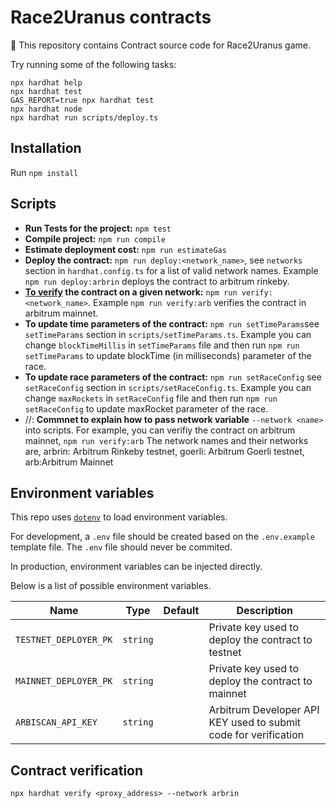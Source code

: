 # Race2Uranus contracts

🚀 This repository contains Contract source code for Race2Uranus game.

Try running some of the following tasks:

```shell
npx hardhat help
npx hardhat test
GAS_REPORT=true npx hardhat test
npx hardhat node
npx hardhat run scripts/deploy.ts
```

## Installation

Run `npm install`

## Scripts

- **Run Tests for the project:** `npm test`
- **Compile project:** `npm run compile`
- **Estimate deployment cost:** `npm run estimateGas`
- **Deploy the contract:** `npm run deploy:<network_name>`, see `networks` section in `hardhat.config.ts` for a list of valid network names. Example `npm run deploy:arbrin` deploys the contract to arbitrum rinkeby.
- **[To verify](https://hardhat.org/hardhat-runner/plugins/nomiclabs-hardhat-etherscan) the contract on a given network:** `npm run verify:<network_name>`. Example `npm run verify:arb` verifies the contract in arbitrum mainnet.
- **To update time parameters of the contract:** `npm run setTimeParams`see `setTimeParams` section in `scripts/setTimeParams.ts`. Example you can change `blockTimeMillis` in `setTimeParams` file and then run `npm run setTimeParams` to update blockTime (in milliseconds) parameter of the race.
- **To update race parameters of the contract:** `npm run setRaceConfig` see `setRaceConfig` section in `scripts/setRaceConfig.ts`. Example you can change `maxRockets` in `setRaceConfig` file and then run `npm run setRaceConfig` to update maxRocket parameter of the race.
- //: **Commnet to explain how to pass network variable** `--network <name>` into scripts. For example, you can verifiy the contract on arbitrum mainnet, `npm run verify:arb` The network names and their networks are, arbrin: Arbitrum Rinkeby testnet, goerli: Arbitrum Goerli testnet, arb:Arbitrum Mainnet

## Environment variables

This repo uses [`dotenv`](https://www.npmjs.com/package/dotenv) to load environment variables.

For development, a `.env` file should be created based on the `.env.example` template file. The `.env` file should never be commited.

In production, environment variables can be injected directly.

Below is a list of possible environment variables.

| Name                  | Type     | Default | Description                                                     |
| --------------------- | -------- | ------- | --------------------------------------------------------------- |
| `TESTNET_DEPLOYER_PK` | `string` |         | Private key used to deploy the contract to testnet              |
| `MAINNET_DEPLOYER_PK` | `string` |         | Private key used to deploy the contract to mainnet              |
| `ARBISCAN_API_KEY`    | `string` |         | Arbitrum Developer API KEY used to submit code for verification |

## Contract verification

`npx hardhat verify <proxy_address> --network arbrin`
